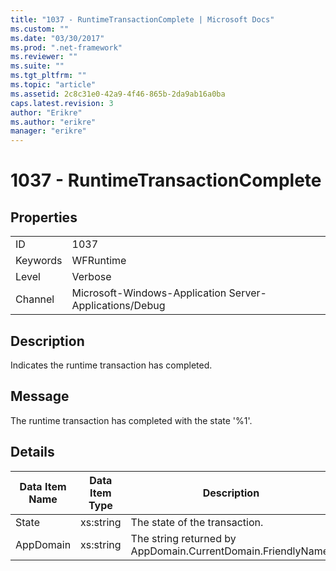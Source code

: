 ```yaml
---
title: "1037 - RuntimeTransactionComplete | Microsoft Docs"
ms.custom: ""
ms.date: "03/30/2017"
ms.prod: ".net-framework"
ms.reviewer: ""
ms.suite: ""
ms.tgt_pltfrm: ""
ms.topic: "article"
ms.assetid: 2c8c31e0-42a9-4f46-865b-2da9ab16a0ba
caps.latest.revision: 3
author: "Erikre"
ms.author: "erikre"
manager: "erikre"
---
```

# 1037 - RuntimeTransactionComplete
## Properties  
  
|||  
|-|-|  
|ID|1037|  
|Keywords|WFRuntime|  
|Level|Verbose|  
|Channel|Microsoft-Windows-Application Server-Applications/Debug|  
  
## Description  
 Indicates the runtime transaction has completed.  
  
## Message  
 The runtime transaction has completed with the state '%1'.  
  
## Details  
  
|Data Item Name|Data Item Type|Description|  
|--------------------|--------------------|-----------------|  
|State|xs:string|The state of the transaction.|  
|AppDomain|xs:string|The string returned by AppDomain.CurrentDomain.FriendlyName.|